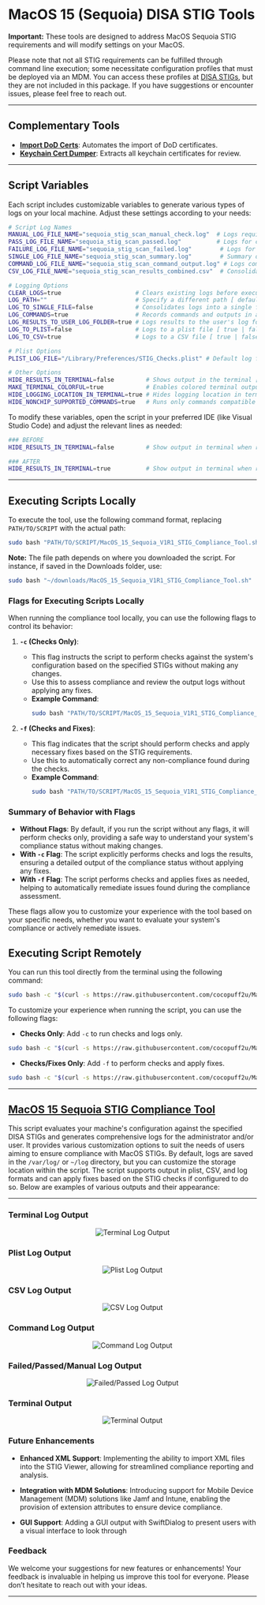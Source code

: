 # MacOS 15 (Sequoia) DISA STIG Tools

**Important:** These tools are designed to address MacOS Sequoia STIG requirements and will modify settings on your MacOS.

Please note that not all STIG requirements can be fulfilled through command line execution; some necessitate configuration profiles that must be deployed via an MDM. You can access these profiles at [DISA STIGs](https://public.cyber.mil/stigs/), but they are not included in this package. If you have suggestions or encounter issues, please feel free to reach out.

---

## Complementary Tools

- **[Import DoD Certs](https://github.com/cocopuff2u/MacOS_GOV_Scripts/tree/main/Keychain_And_Certificates_Scripts/Import_DoD_Certs.sh)**: Automates the import of DoD certificates.
- **[Keychain Cert Dumper](https://github.com/cocopuff2u/MacOS_GOV_Scripts/tree/main/Keychain%20%26%20Certificates%20Scripts)**: Extracts all keychain certificates for review.

---

## Script Variables

Each script includes customizable variables to generate various types of logs on your local machine. Adjust these settings according to your needs:

```bash
# Script Log Names
MANUAL_LOG_FILE_NAME="sequoia_stig_scan_manual_check.log"  # Logs requiring manual review
PASS_LOG_FILE_NAME="sequoia_stig_scan_passed.log"          # Logs for checks that pass
FAILURE_LOG_FILE_NAME="sequoia_stig_scan_failed.log"        # Logs for checks that fail
SINGLE_LOG_FILE_NAME="sequoia_stig_scan_summary.log"        # Summary of passed and failed checks
COMMAND_LOG_FILE_NAME="sequoia_stig_scan_command_output.log" # Logs command outputs
CSV_LOG_FILE_NAME="sequoia_stig_scan_results_combined.csv"  # Consolidated CSV of results

# Logging Options
CLEAR_LOGS=true                     # Clears existing logs before execution [ true (default) | false ]
LOG_PATH=""                         # Specify a different path [ defaults to /var/log/ if left blank ]
LOG_TO_SINGLE_FILE=false            # Consolidates logs into a single file [ true | false (default) ]
LOG_COMMANDS=true                   # Records commands and outputs in a log file, ideal for STIG compliance [ true (default) | false ]
LOG_RESULTS_TO_USER_LOG_FOLDER=true # Logs results to the user's log folder [ true (default) | false ]
LOG_TO_PLIST=false                  # Logs to a plist file [ true | false (default) ]
LOG_TO_CSV=true                     # Logs to a CSV file [ true | false (default) ]

# Plist Options
PLIST_LOG_FILE="/Library/Preferences/STIG_Checks.plist" # Default log file path

# Other Options
HIDE_RESULTS_IN_TERMINAL=false         # Shows output in the terminal [ true | false (default) ]
MAKE_TERMINAL_COLORFUL=true            # Enables colored terminal output *Requires HIDE_RESULTS_IN_TERMINAL=false* [ true (default) | false ]
HIDE_LOGGING_LOCATION_IN_TERMINAL=true # Hides logging location in terminal output [ true (default) | false ]
HIDE_NONCHIP_SUPPORTED_COMMANDS=true   # Runs only commands compatible with the hardware [ true (default) | false ]
```

To modify these variables, open the script in your preferred IDE (like Visual Studio Code) and adjust the relevant lines as needed:

```bash
### BEFORE
HIDE_RESULTS_IN_TERMINAL=false         # Show output in terminal when running script locally [ true | false (default) ]

### AFTER
HIDE_RESULTS_IN_TERMINAL=true          # Show output in terminal when running script locally [ true | false (default) ]
```

---

## Executing Scripts Locally

To execute the tool, use the following command format, replacing `PATH/TO/SCRIPT` with the actual path:

```bash
sudo bash "PATH/TO/SCRIPT/MacOS_15_Sequoia_V1R1_STIG_Compliance_Tool.sh"
```

**Note:** The file path depends on where you downloaded the script. For instance, if saved in the Downloads folder, use:

```bash
sudo bash "~/downloads/MacOS_15_Sequoia_V1R1_STIG_Compliance_Tool.sh"
```

### Flags for Executing Scripts Locally

When running the compliance tool locally, you can use the following flags to control its behavior:

1. **`-c` (Checks Only)**:
   - This flag instructs the script to perform checks against the system's configuration based on the specified STIGs without making any changes. 
   - Use this to assess compliance and review the output logs without applying any fixes. 
   - **Example Command**:
     ```bash
     sudo bash "PATH/TO/SCRIPT/MacOS_15_Sequoia_V1R1_STIG_Compliance_Tool.sh" -c
     ```

2. **`-f` (Checks and Fixes)**:
   - This flag indicates that the script should perform checks and apply necessary fixes based on the STIG requirements.
   - Use this to automatically correct any non-compliance found during the checks. 
   - **Example Command**:
     ```bash
     sudo bash "PATH/TO/SCRIPT/MacOS_15_Sequoia_V1R1_STIG_Compliance_Tool.sh" -f
     ```

### Summary of Behavior with Flags

- **Without Flags**: By default, if you run the script without any flags, it will perform checks only, providing a safe way to understand your system's compliance status without making changes.
- **With `-c` Flag**: The script explicitly performs checks and logs the results, ensuring a detailed output of the compliance status without applying any fixes.
- **With `-f` Flag**: The script performs checks and applies fixes as needed, helping to automatically remediate issues found during the compliance assessment.

These flags allow you to customize your experience with the tool based on your specific needs, whether you want to evaluate your system's compliance or actively remediate issues.

## Executing Script Remotely

You can run this tool directly from the terminal using the following command:

```bash
sudo bash -c "$(curl -s https://raw.githubusercontent.com/cocopuff2u/MacOS_GOV_Scripts/main/MacOS_Sequoia_STIG_Tools/MacOS_15_Sequoia_V1R1_STIG_Compliance_Tool.sh)"
```

To customize your experience when running the script, you can use the following flags:

- **Checks Only**: Add `-c` to run checks and logs only.

```bash
sudo bash -c "$(curl -s https://raw.githubusercontent.com/cocopuff2u/MacOS_GOV_Scripts/main/MacOS_Sequoia_STIG_Tools/MacOS_15_Sequoia_V1R1_STIG_Compliance_Tool.sh)" -- -c
```

- **Checks/Fixes Only**: Add `-f` to perform checks and apply fixes.

```bash
sudo bash -c "$(curl -s https://raw.githubusercontent.com/cocopuff2u/MacOS_GOV_Scripts/main/MacOS_Sequoia_STIG_Tools/MacOS_15_Sequoia_V1R1_STIG_Compliance_Tool.sh)" -- -f
```

---

## [MacOS 15 Sequoia STIG Compliance Tool](https://github.com/cocopuff2u/MacOS_GOV_Scripts/blob/main/MacOS_Sequoia_STIG_Tools/MacOS_15_Sequoia_V1R1_STIG_Compliance_Tool.sh)

This script evaluates your machine's configuration against the specified DISA STIGs and generates comprehensive logs for the administrator and/or user. It provides various customization options to suit the needs of users aiming to ensure compliance with MacOS STIGs. By default, logs are saved in the `/var/log/` or `~/log` directory, but you can customize the storage location within the script. The script supports output in plist, CSV, and log formats and can apply fixes based on the STIG checks if configured to do so. Below are examples of various outputs and their appearance:

---

### Terminal Log Output

<p align="center">
<img src="images/Example_check_terminal_log.png" alt="Terminal Log Output">
</p>

### Plist Log Output

<p align="center">
<img src="images/Example_plist_output.png" alt="Plist Log Output">
</p>

### CSV Log Output

<p align="center">
<img src="images/Example_csv_output.png" alt="CSV Log Output">
</p>

### Command Log Output

<p align="center">
<img src="images/Example_Command_output_log.png" alt="Command Log Output">
</p>

### Failed/Passed/Manual Log Output

<p align="center">
<img src="images/Example_Passed_STIG_log.png" alt="Failed/Passed Log Output">
</p>

### Terminal Output

<p align="center">
<img src="images/Example_terminal_fixer_log.png" alt="Terminal Output">
</p>

### Future Enhancements

- **Enhanced XML Support**: Implementing the ability to import XML files into the STIG Viewer, allowing for streamlined compliance reporting and analysis.

- **Integration with MDM Solutions**: Introducing support for Mobile Device Management (MDM) solutions like Jamf and Intune, enabling the provision of extension attributes to ensure device compliance.

- **GUI Support**: Adding a GUI output with SwiftDialog to present users with a visual interface to look through

### Feedback

We welcome your suggestions for new features or enhancements! Your feedback is invaluable in helping us improve this tool for everyone. Please don’t hesitate to reach out with your ideas.

---
